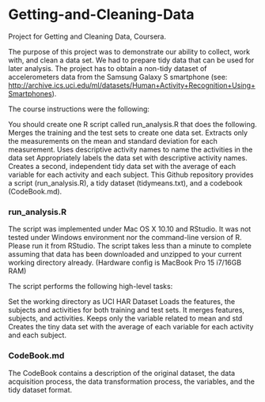 # Getting-and-Cleaning-Data

Project for Getting and Cleaning Data, Coursera.

The purpose of this project was to demonstrate our ability to collect, work with, and clean a data set. We had to prepare tidy data that can be used for later analysis. The project has to obtain a non-tidy dataset of accelerometers data from the Samsung Galaxy S smartphone (see: http://archive.ics.uci.edu/ml/datasets/Human+Activity+Recognition+Using+Smartphones).

The course instructions were the following:

You should create one R script called run_analysis.R that does the following.
Merges the training and the test sets to create one data set.
Extracts only the measurements on the mean and standard deviation for each measurement.
Uses descriptive activity names to name the activities in the data set
Appropriately labels the data set with descriptive activity names.
Creates a second, independent tidy data set with the average of each variable for each activity and each subject.
This Github repository provides a script (run_analysis.R), a tidy dataset (tidymeans.txt), and a codebook (CodeBook.md).

### run_analysis.R

The script was implemented under Mac OS X 10.10 and RStudio. It was not tested under Windows environment nor the command-line version of R. Please run it from RStudio. The script takes less than a minute to complete assuming that data has been downloaded and unzipped to your current working directory already. (Hardware config is MacBook Pro 15 i7/16GB RAM)

The script performs the following high-level tasks:

Set the working directory as UCI HAR Dataset 
Loads the features, the subjects and activities for both training and test sets.
It merges features, subjects, and activities.
Keeps only the variable related to mean and std
Creates the tiny data set with the average of each variable for each activity and each subject.

### CodeBook.md

The CodeBook contains a description of the original dataset, the data acquisition process, the data transformation process, the variables, and the tidy dataset format.
